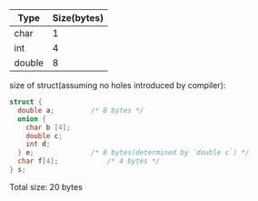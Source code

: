 | Type   | Size(bytes) |
|--------|-------------|
| char   | 1           |
| int    | 4           |
| double | 8           |

size of struct(assuming no holes introduced by compiler):
```c
struct {
  double a;			/* 8 bytes */
  union {
    char b [4];
    double c;
    int d;
  } e;				/* 8 bytes(determined by `double c`) */
  char f[4];			/* 4 bytes */
} s;
```
Total size: 20 bytes

